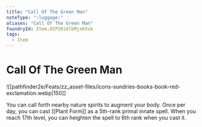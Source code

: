 ```yaml
---
title: "Call Of The Green Man"
noteType: ":luggage:"
aliases: "Call Of The Green Man"
foundryId: Item.OIP1RiOlbMjxKVsb
tags:
  - Item
---
```


# Call Of The Green Man
![[pathfinder2e/Feats/zz_asset-files/icons-sundries-books-book-red-exclamation.webp|150]]

You can call forth nearby nature spirits to augment your body. Once per day, you can cast [[Plant Form]] as a 5th-rank primal innate spell. When you reach 17th level, you can heighten the spell to 6th rank when you cast it.
